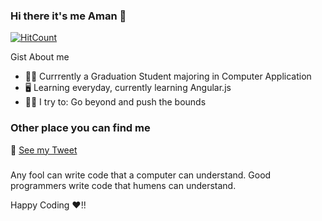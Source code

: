 ### Hi there it's me Aman 👋


[![HitCount](http://hits.dwyl.com/Aman-2407/Aman-2407.svg)](http://hits.dwyl.com/Aman-2407/Aman-2407)

Gist About me


 *  :student: Currrently a Graduation Student majoring in Computer Application
 *  :desktop_computer:  Learning everyday, currently learning Angular.js
 *  :climbing_man:  I try to:  Go beyond and push the bounds
 
 ### Other place you can find me
 
 :hatched_chick:  [See my Tweet](https://twitter.com/aman_07verma)
 
 
 ###
Any fool can write code that a computer can understand. Good programmers write code that humens can understand.

Happy Coding :heart:!!



